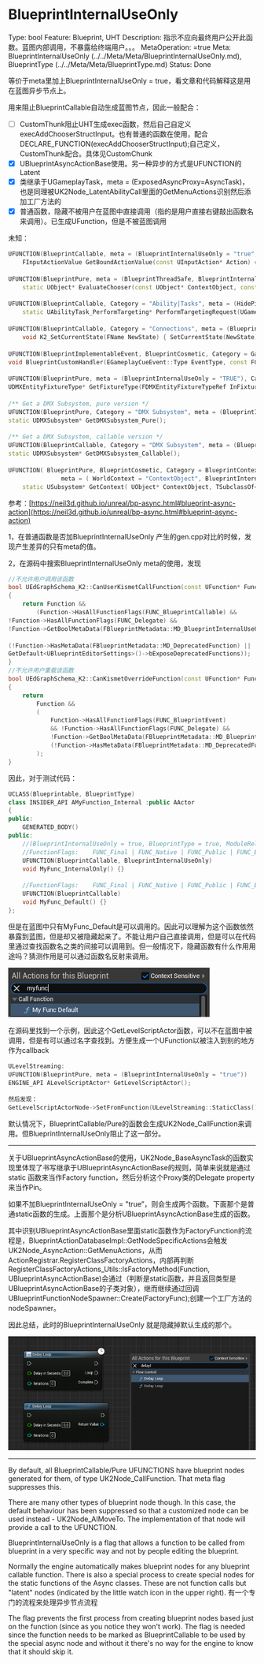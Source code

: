 # BlueprintInternalUseOnly

Type: bool
Feature: Blueprint, UHT
Description: 指示不应向最终用户公开此函数。蓝图内部调用，不暴露给终端用户。。。
MetaOperation: =true
Meta: BlueprintInternalUseOnly (../../Meta/Meta/BlueprintInternalUseOnly.md), BlueprintType (../../Meta/Meta/BlueprintType.md)
Status: Done

等价于meta里加上BlueprintInternalUseOnly = true，看文章和代码解释这是用在蓝图异步节点上。

用来阻止BlueprintCallable自动生成蓝图节点，因此一般配合：

- [ ]  CustomThunk阻止UHT生成exec函数，然后自己自定义execAddChooserStructInput。也有普通的函数在使用，配合DECLARE_FUNCTION(execAddChooserStructInput);自己定义，CustomThunk配合。具体见CustomChunk
- [x]  UBlueprintAsyncActionBase使用。另一种异步的方式是UFUNCTION的Latent
- [x]  类继承于UGameplayTask，meta = (ExposedAsyncProxy=AsyncTask)，也是同理被UK2Node_LatentAbilityCall里面的GetMenuActions识别然后添加工厂方法的
- [x]  普通函数，隐藏不被用户在蓝图中直接调用（指的是用户直接右键敲出函数名来调用）。已生成UFunction，但是不被蓝图调用

未知：

```cpp
UFUNCTION(BlueprintCallable, meta = (BlueprintInternalUseOnly = "true", HideSelfPin = "true", HidePin = "Action"))
	FInputActionValue GetBoundActionValue(const UInputAction* Action) const;

UFUNCTION(BlueprintPure, meta = (BlueprintThreadSafe, BlueprintInternalUseOnly = "true", DeterminesOutputType = "ObjectClass"))
	static UObject* EvaluateChooser(const UObject* ContextObject, const UChooserTable* ChooserTable, TSubclassOf<UObject> ObjectClass);

UFUNCTION(BlueprintCallable, Category = "Ability|Tasks", meta = (HidePin = "OwningAbility", DefaultToSelf = "OwningAbility", BlueprintInternalUseOnly = "TRUE"))
	static UAbilityTask_PerformTargeting* PerformTargetingRequest(UGameplayAbility* OwningAbility, UTargetingPreset* InTargetingPreset, bool bAllowAsync);

UFUNCTION(BlueprintCallable, Category = "Connections", meta = (BlueprintInternalUseOnly = "true"))
	void K2_SetCurrentState(FName NewState) { SetCurrentState(NewState); }

UFUNCTION(BlueprintImplementableEvent, BlueprintCosmetic, Category = GameplayCue, meta = (BlueprintInternalUseOnly = "true"))
void BlueprintCustomHandler(EGameplayCueEvent::Type EventType, const FGameplayCueParameters& Parameters);

UFUNCTION(BlueprintPure, meta = (BlueprintInternalUseOnly = "TRUE"), Category = "DMX")
UDMXEntityFixtureType* GetFixtureType(FDMXEntityFixtureTypeRef InFixtureType);

/** Get a DMX Subsystem, pure version */
UFUNCTION(BlueprintPure, Category = "DMX Subsystem", meta = (BlueprintInternalUseOnly = "true"))
static UDMXSubsystem* GetDMXSubsystem_Pure();

/** Get a DMX Subsystem, callable version */
UFUNCTION(BlueprintCallable, Category = "DMX Subsystem", meta = (BlueprintInternalUseOnly = "true"))
static UDMXSubsystem* GetDMXSubsystem_Callable();

UFUNCTION( BlueprintPure, BlueprintCosmetic, Category = BlueprintContext,
	           meta = ( WorldContext = "ContextObject", BlueprintInternalUseOnly = "true" ) )
	static USubsystem* GetContext( UObject* ContextObject, TSubclassOf< USubsystem > Class );
```

参考：[https://neil3d.github.io/unreal/bp-async.html#blueprint-async-action](https://neil3d.github.io/unreal/bp-async.html#blueprint-async-action)

1，在普通函数是否加BlueprintInternalUseOnly 产生的gen.cpp对比的时候，发现产生差异的只有meta的值。

2，在源码中搜索BlueprintInternalUseOnly  meta的使用，发现

```cpp
//不允许用户调用该函数
bool UEdGraphSchema_K2::CanUserKismetCallFunction(const UFunction* Function)
{
	return Function && 
		(Function->HasAllFunctionFlags(FUNC_BlueprintCallable) && 
!Function->HasAllFunctionFlags(FUNC_Delegate) && 
!Function->GetBoolMetaData(FBlueprintMetadata::MD_BlueprintInternalUseOnly) && 

(!Function->HasMetaData(FBlueprintMetadata::MD_DeprecatedFunction) || 
GetDefault<UBlueprintEditorSettings>()->bExposeDeprecatedFunctions));
}
//不允许用户重载该函数
bool UEdGraphSchema_K2::CanKismetOverrideFunction(const UFunction* Function)
{
	return  
		Function && 
		(
			Function->HasAllFunctionFlags(FUNC_BlueprintEvent)
			&& !Function->HasAllFunctionFlags(FUNC_Delegate) && 
			!Function->GetBoolMetaData(FBlueprintMetadata::MD_BlueprintInternalUseOnly) && 
			(!Function->HasMetaData(FBlueprintMetadata::MD_DeprecatedFunction) || GetDefault<UBlueprintEditorSettings>()->bExposeDeprecatedFunctions)
		);
}
```

因此，对于测试代码：

```cpp
UCLASS(Blueprintable, BlueprintType)
class INSIDER_API AMyFunction_Internal :public AActor
{
public:
	GENERATED_BODY()
public:
	//(BlueprintInternalUseOnly = true, BlueprintType = true, ModuleRelativePath = Function/MyFunction_Internal.h)
	//FunctionFlags:	FUNC_Final | FUNC_Native | FUNC_Public | FUNC_BlueprintCallable 
	UFUNCTION(BlueprintCallable, BlueprintInternalUseOnly)
	void MyFunc_InternalOnly() {}

	//FunctionFlags:	FUNC_Final | FUNC_Native | FUNC_Public | FUNC_BlueprintCallable 
	UFUNCTION(BlueprintCallable)
	void MyFunc_Default() {}
};
```

但是在蓝图中只有MyFunc_Default是可以调用的。因此可以理解为这个函数依然暴露到蓝图，但是却又被隐藏起来了。不能让用户自己直接调用，但是可以在代码里通过查找函数名之类的间接可以调用到。但一般情况下，隐藏函数有什么作用用途吗？猜测作用是可以通过函数名反射来调用。

![Untitled](BlueprintInternalUseOnly/Untitled.png)

在源码里找到一个示例，因此这个GetLevelScriptActor函数，可以不在蓝图中被调用，但是有可以通过名字查找到。方便生成一个UFunction以被注入到别的地方作为callback

```cpp
ULevelStreaming:
UFUNCTION(BlueprintPure, meta = (BlueprintInternalUseOnly = "true"))
ENGINE_API ALevelScriptActor* GetLevelScriptActor();

然后发现：
GetLevelScriptActorNode->SetFromFunction(ULevelStreaming::StaticClass()->FindFunctionByName(GET_FUNCTION_NAME_CHECKED(ULevelStreaming, GetLevelScriptActor)));
```

默认情况下，BlueprintCallable/Pure的函数会生成UK2Node_CallFunction来调用。但BlueprintInternalUseOnly阻止了这一部分。

---

关于UBlueprintAsyncActionBase的使用，UK2Node_BaseAsyncTask的函数实现里体现了书写继承于UBlueprintAsyncActionBase的规则，简单来说就是通过static 函数来当作Factory function，然后分析这个Proxy类的Delegate property来当作Pin。

如果不加BlueprintInternalUseOnly = "true”，则会生成两个函数。下面那个是普通static函数的生成。上面那个是分析UBlueprintAsyncActionBase生成的函数。

其中识别UBlueprintAsyncActionBase里面static函数作为FactoryFunction的流程是，BlueprintActionDatabaseImpl::GetNodeSpecificActions会触发UK2Node_AsyncAction::GetMenuActions，从而ActionRegistrar.RegisterClassFactoryActions，内部再判断RegisterClassFactoryActions_Utils::IsFactoryMethod(Function, UBlueprintAsyncActionBase)会通过（判断是static函数，并且返回类型是UBlueprintAsyncActionBase的子类对象），继而继续通过回调UBlueprintFunctionNodeSpawner::Create(FactoryFunc);创建一个工厂方法的nodeSpawner。

因此总结，此时的BlueprintInternalUseOnly 就是隐藏掉默认生成的那个。

![Untitled](BlueprintInternalUseOnly/Untitled%201.png)

---

By default, all BlueprintCallable/Pure UFUNCTIONS have blueprint nodes generated for them, of type UK2Node_CallFunction. That meta flag suppresses this.

There are many other types of blueprint node though. In this case, the default behaviour has been suppressed so that a customized node can be used instead - UK2Node_AIMoveTo. The implementation of that node will provide a call to the UFUNCTION.

BlueprintInternalUseOnly is a flag that allows a function to be called from blueprint in a very specific way and not by people editing the blueprint.

Normally the engine automatically makes blueprint nodes for any blueprint callable function. There is also a special process to create special nodes for the static functions of the Async classes. These are not function calls but "latent" nodes (indicated by the little watch icon in the upper right). 有一个专门的流程来处理异步节点流程

The flag prevents the first process from creating blueprint nodes based just on the function (since as you notice they won't work). The flag is needed since the function needs to be marked as BlueprintCallable to be used by the special async node and without it there's no way for the engine to know that it should skip it.